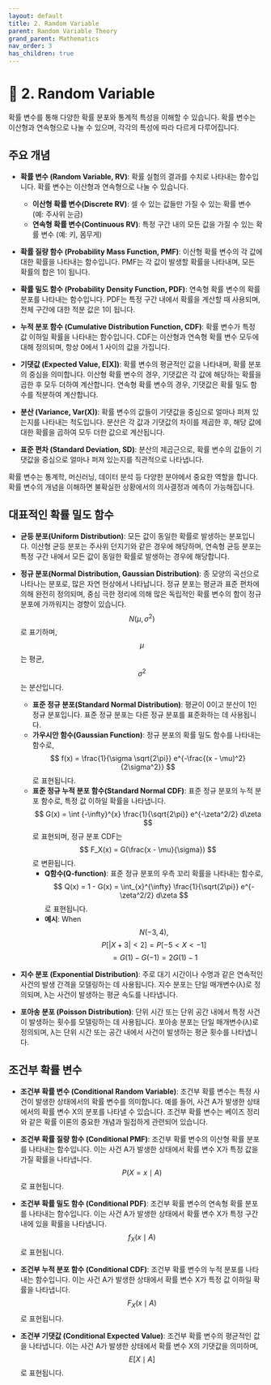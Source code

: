 ```yaml
---
layout: default
title: 2. Random Variable
parent: Random Variable Theory
grand_parent: Mathematics
nav_order: 3
has_children: true
---
```


# 🎲 2. Random Variable

확률 변수를 통해 다양한 확률 분포와 통계적 특성을 이해할 수 있습니다. 확률 변수는 이산형과 연속형으로 나눌 수 있으며, 각각의 특성에 따라 다르게 다루어집니다.

## 주요 개념

- **확률 변수 (Random Variable, RV)**: 확률 실험의 결과를 수치로 나타내는 함수입니다. 확률 변수는 이산형과 연속형으로 나눌 수 있습니다.
  - **이산형 확률 변수(Discrete RV)**: 셀 수 있는 값들만 가질 수 있는 확률 변수 (예: 주사위 눈금)
  - **연속형 확률 변수(Continuous RV)**: 특정 구간 내의 모든 값을 가질 수 있는 확률 변수 (예: 키, 몸무게)

- **확률 질량 함수 (Probability Mass Function, PMF)**: 이산형 확률 변수의 각 값에 대한 확률을 나타내는 함수입니다. PMF는 각 값이 발생할 확률을 나타내며, 모든 확률의 합은 1이 됩니다.

- **확률 밀도 함수 (Probability Density Function, PDF)**: 연속형 확률 변수의 확률 분포를 나타내는 함수입니다. PDF는 특정 구간 내에서 확률을 계산할 때 사용되며, 전체 구간에 대한 적분 값은 1이 됩니다.

- **누적 분포 함수 (Cumulative Distribution Function, CDF)**: 확률 변수가 특정 값 이하일 확률을 나타내는 함수입니다. CDF는 이산형과 연속형 확률 변수 모두에 대해 정의되며, 항상 0에서 1 사이의 값을 가집니다.

- **기댓값 (Expected Value, E[X])**: 확률 변수의 평균적인 값을 나타내며, 확률 분포의 중심을 의미합니다. 이산형 확률 변수의 경우, 기댓값은 각 값에 해당하는 확률을 곱한 후 모두 더하여 계산합니다. 연속형 확률 변수의 경우, 기댓값은 확률 밀도 함수를 적분하여 계산합니다.

- **분산 (Variance, Var(X))**: 확률 변수의 값들이 기댓값을 중심으로 얼마나 퍼져 있는지를 나타내는 척도입니다. 분산은 각 값과 기댓값의 차이를 제곱한 후, 해당 값에 대한 확률을 곱하여 모두 더한 값으로 계산됩니다.

- **표준 편차 (Standard Deviation, SD)**: 분산의 제곱근으로, 확률 변수의 값들이 기댓값을 중심으로 얼마나 퍼져 있는지를 직관적으로 나타냅니다.

확률 변수는 통계학, 머신러닝, 데이터 분석 등 다양한 분야에서 중요한 역할을 합니다. 확률 변수의 개념을 이해하면 불확실한 상황에서의 의사결정과 예측이 가능해집니다.

## 대표적인 확률 밀도 함수

- **균등 분포(Uniform Distribution)**: 모든 값이 동일한 확률로 발생하는 분포입니다. 이산형 균등 분포는 주사위 던지기와 같은 경우에 해당하며, 연속형 균등 분포는 특정 구간 내에서 모든 값이 동일한 확률로 발생하는 경우에 해당합니다.

- **정규 분포(Normal Distribution, Gaussian Distribution)**: 종 모양의 곡선으로 나타나는 분포로, 많은 자연 현상에서 나타납니다. 정규 분포는 평균과 표준 편차에 의해 완전히 정의되며, 중심 극한 정리에 의해 많은 독립적인 확률 변수의 합이 정규 분포에 가까워지는 경향이 있습니다. $$ N(\mu, \sigma^2) $$로 표기하며, $$ \mu $$는 평균, $$ \sigma^2 $$는 분산입니다. 
  - **표준 정규 분포(Standard Normal Distribution)**: 평균이 0이고 분산이 1인 정규 분포입니다. 표준 정규 분포는 다른 정규 분포를 표준화하는 데 사용됩니다.
  - **가우시안 함수(Gaussian Function)**: 정규 분포의 확률 밀도 함수를 나타내는 함수로, $$ f(x) = \frac{1}{\sigma \sqrt{2\pi}} e^{-\frac{(x - \mu)^2}{2\sigma^2}} $$로 표현됩니다.
  - **표준 정규 누적 분포 함수(Standard Normal CDF)**: 표준 정규 분포의 누적 분포 함수로, 특정 값 이하일 확률을 나타냅니다. $$ G(x) = \int {-\infty}^{x} \frac{1}{\sqrt{2\pi}} e^{-\zeta^2/2} d\zeta $$로 표현되며, 정규 분포 CDF는 $$ F_X(x) = G(\frac{x - \mu}{\sigma}) $$로 변환됩니다.
    - **Q함수(Q-function)**: 표준 정규 분포의 우측 꼬리 확률을 나타내는 함수로, $$ Q(x) = 1 - G(x) = \int_{x}^{\infty} \frac{1}{\sqrt{2\pi}} e^{-\zeta^2/2} d\zeta $$로 표현됩니다.
    - **예시**: When $$ N(-3,4),$$ $$ P[\vert X + 3 \vert < 2]  = P[-5 < X < -1] $$ $$= G(1) - G(-1) = 2G(1) - 1 $$

- **지수 분포 (Exponential Distribution)**: 주로 대기 시간이나 수명과 같은 연속적인 사건의 발생 간격을 모델링하는 데 사용됩니다. 지수 분포는 단일 매개변수(λ)로 정의되며, λ는 사건이 발생하는 평균 속도를 나타냅니다.

- **포아송 분포 (Poisson Distribution)**: 단위 시간 또는 단위 공간 내에서 특정 사건이 발생하는 횟수를 모델링하는 데 사용됩니다. 포아송 분포는 단일 매개변수(λ)로 정의되며, λ는 단위 시간 또는 공간 내에서 사건이 발생하는 평균 횟수를 나타냅니다.

## 조건부 확률 변수

- **조건부 확률 변수 (Conditional Random Variable)**: 조건부 확률 변수는 특정 사건이 발생한 상태에서의 확률 변수를 의미합니다. 예를 들어, 사건 A가 발생한 상태에서의 확률 변수 X의 분포를 나타낼 수 있습니다. 조건부 확률 변수는 베이즈 정리와 같은 확률 이론의 중요한 개념과 밀접하게 관련되어 있습니다.

- **조건부 확률 질량 함수 (Conditional PMF)**: 조건부 확률 변수의 이산형 확률 분포를 나타내는 함수입니다. 이는 사건 A가 발생한 상태에서 확률 변수 X가 특정 값을 가질 확률을 나타냅니다. $$ P(X = x \mid A) $$로 표현됩니다.

- **조건부 확률 밀도 함수 (Conditional PDF)**: 조건부 확률 변수의 연속형 확률 분포를 나타내는 함수입니다. 이는 사건 A가 발생한 상태에서 확률 변수 X가 특정 구간 내에 있을 확률을 나타냅니다. $$ f_X(x \mid A) $$로 표현됩니다.

- **조건부 누적 분포 함수 (Conditional CDF)**: 조건부 확률 변수의 누적 분포를 나타내는 함수입니다. 이는 사건 A가 발생한 상태에서 확률 변수 X가 특정 값 이하일 확률을 나타냅니다. $$ F_X(x \mid A) $$로 표현됩니다.

- **조건부 기댓값 (Conditional Expected Value)**: 조건부 확률 변수의 평균적인 값을 나타냅니다. 이는 사건 A가 발생한 상태에서 확률 변수 X의 기댓값을 의미하며, $$ E[X \mid A] $$로 표현됩니다.